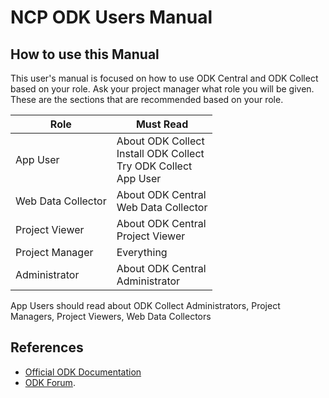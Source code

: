 # NCP ODK Users Manual

## How to use this Manual
This user's manual is focused on how to use ODK Central and ODK Collect based on your role.
Ask your project manager what role you will be given.  These are the sections that are recommended based on your role.  

| Role | Must Read |
|---|---|
| App User | About ODK Collect<br>Install ODK Collect<br>Try ODK Collect<br>App User |
| Web Data Collector | About ODK Central<br>Web Data Collector |
| Project Viewer | About ODK Central<br>Project Viewer |
| Project Manager | Everything |
| Administrator | About ODK Central<br>Administrator |

App Users should read about ODK Collect
Administrators, Project Managers, Project Viewers, Web Data Collectors 
## References 

* [Official ODK Documentation](https://docs.getodk.org/) 
* [ODK Forum](https://forum.getodk.org/).
